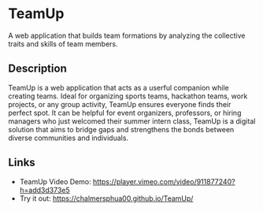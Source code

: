# TeamUp
A web application that builds team formations by analyzing the collective traits and skills of team members.

## Description
TeamUp is a web application that acts as a userful companion while creating teams. Ideal for organizing sports teams, hackathon teams, work projects, or any group activity, TeamUp ensures everyone finds their perfect spot. It can be helpful for event organizers, professors, or hiring managers who just welcomed their summer intern class, TeamUp is a digital solution that aims to bridge gaps and strengthens the bonds between diverse communities and individuals.

## Links
* TeamUp Video Demo: https://player.vimeo.com/video/911877240?h=add3d373e5
* Try it out: https://chalmersphua00.github.io/TeamUp/
